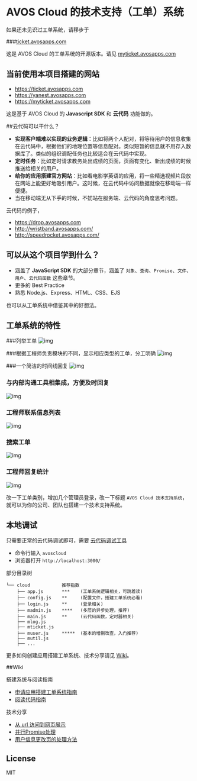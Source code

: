 # AVOS Cloud 的技术支持（工单）系统

如果还未见识过工单系统，请移步于 

###[ticket.avosapps.com](http://ticket.avosapps.com/)

这是 AVOS Cloud 的工单系统的开源版本。请见 [myticket.avosapps.com](http://myticket.avosapps.com)

## 当前使用本项目搭建的网站
* https://ticket.avosapps.com
* https://yanest.avosapps.com
* https://myticket.avosapps.com


这是基于 AVOS Cloud 的 **Javascript SDK** 和 **云代码** 功能做的。

##云代码可以干什么？

* **实现客户端难以实现的业务逻辑**：比如将两个人配对，将等待用户的信息收集在云代码中，根据他们的地理位置等信息配对。类似短暂的信息就不用存入数据库了。类似的组织调配任务也比较适合在云代码中实现。
* **定时任务**：比如定时请求教务处出成绩的页面，页面有变化、新出成绩的时候推送给相关的用户。
* **给你的应用搭建官方网站**：比如看电影学英语的应用，将一些精选视频片段放在网站上能更好地吸引用户。这时候，在云代码中访问数据就像在移动端一样便捷。
* 当在移动端无从下手的时候，不妨站在服务端、云代码的角度思考问题。

云代码的例子，

* https://drop.avosapps.com
* http://wristband.avosapps.com/
* http://speedrocket.avosapps.com/


## 可以从这个项目学到什么？

* 涵盖了 **JavaScript SDK** 的大部分章节，涵盖了 `对象`、`查询`、`Promise`、`文件`、`用户`、`云代码函数` 这些章节。
* 更多的 Best Practice
* 熟悉 Node.js、Express、HTML、CSS、EJS

也可以从工单系统中借鉴其中的好想法。

## 工单系统的特性

###列举工单
![img](https://github.com/avoscloud/ticket-app/blob/master/readme/list.png)

###根据工程师负责模块的不同，显示相应类型的工单，分工明确
![img](https://github.com/avoscloud/ticket-app/blob/master/readme/filter.png)

###一个简洁的时间线回复
![img](https://github.com/avoscloud/ticket-app/blob/master/readme/reply.png)

### 与内部沟通工具相集成，方便及时回复
![img](https://github.com/avoscloud/ticket-app/blob/master/readme/integration.png)

### 工程师联系信息列表
![img](https://github.com/avoscloud/ticket-app/blob/master/readme/contact.png)

### 搜索工单
![img](https://github.com/avoscloud/ticket-app/blob/master/readme/search.png)

### 工程师回复统计
![img](https://github.com/avoscloud/ticket-app/blob/master/readme/stat.png)


改一下工单类别，增加几个管理员登录，改一下标题 `AVOS Cloud 技术支持系统`，就可以为你的公司、团队也搭建一个技术支持系统。

## 本地调试

只需要正常的云代码调试即可，需要 [云代码调试工具](https://blog.avoscloud.com/591/)

* 命令行输入 `avoscloud`
* 浏览器打开 `http://localhost:3000/`

部分目录树
```
└── cloud            推荐指数
    ├── app.js       ***    (工单系统逻辑相关，可跳着读)
    ├── config.js    **     (配置文件，搭建工单系统必看)
    ├── login.js     **     (登录相关)
    ├── madmin.js    ****   (多层的异步处理，推荐)
    ├── main.js      **     (云代码函数，定时器相关)
    ├── mlog.js      
    ├── mticket.js   
    ├── muser.js     *****  (基本的增删改查，入门推荐)    
    ├── mutil.js
    ├── ...
```

更多如何创建应用搭建工单系统、技术分享请见 [Wiki](https://github.com/avoscloud/ticket-app/wiki)。

##Wiki 

搭建系统与阅读指南

* [申请应用搭建工单系统指南](https://github.com/avoscloud/ticket-app/wiki/%E7%94%B3%E8%AF%B7%E5%BA%94%E7%94%A8%E6%90%AD%E5%BB%BA%E5%B7%A5%E5%8D%95%E7%B3%BB%E7%BB%9F%E6%8C%87%E5%8D%97)
* [阅读代码指南](https://github.com/avoscloud/ticket-app/wiki/%E9%98%85%E8%AF%BB%E4%BB%A3%E7%A0%81%E6%8C%87%E5%8D%97)

技术分享

* [从 url 访问到网页展示](https://github.com/avoscloud/ticket-app/wiki/%E4%BB%8E-url-%E8%AE%BF%E9%97%AE%E5%88%B0%E7%BD%91%E9%A1%B5%E5%B1%95%E7%A4%BA)
* [并行Promise处理](https://github.com/avoscloud/ticket-app/wiki/%E5%B9%B6%E8%A1%8CPromise%E5%A4%84%E7%90%86)
* [用户信息更改页的处理方法](https://github.com/avoscloud/ticket-app/wiki/%E7%94%A8%E6%88%B7%E4%BF%A1%E6%81%AF%E6%9B%B4%E6%94%B9%E9%A1%B5%E7%9A%84%E5%A4%84%E7%90%86%E6%96%B9%E6%B3%95)


## License

MIT
